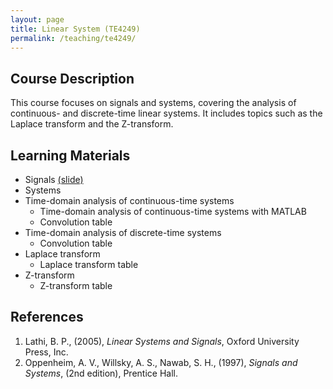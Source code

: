```yaml
---
layout: page
title: Linear System (TE4249)
permalink: /teaching/te4249/
--- 
```


## Course Description
This course focuses on signals and systems, covering the analysis of continuous- and discrete-time linear systems. It includes topics such as the Laplace transform and the Z-transform.

## Learning Materials

* Signals [(slide)](/teaching/te4249/lecture1.pdf)
* Systems
* Time-domain analysis of continuous-time systems
  * Time-domain analysis of continuous-time systems with MATLAB
  * Convolution table
* Time-domain analysis of discrete-time systems
  * Convolution table
* Laplace transform
  * Laplace transform table
* Z-transform
  * Z-transform table

## References

1. Lathi, B. P., (2005), *Linear Systems and Signals*, Oxford University Press, Inc.
1. Oppenheim, A. V., Willsky, A. S., Nawab, S. H., (1997), *Signals and Systems*, (2nd edition), Prentice Hall.
